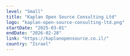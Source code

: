```yaml
---
level: "Small"
title: "Kaplan Open Source Consulting Ltd"
logo: "kaplan-open-source-consulting-ltd.png"
startDate: "2025-03-01"
endDate: "2026-02-28"
link: "https://kaplanopensource.co.il/"
country: "Israel"
---
```


